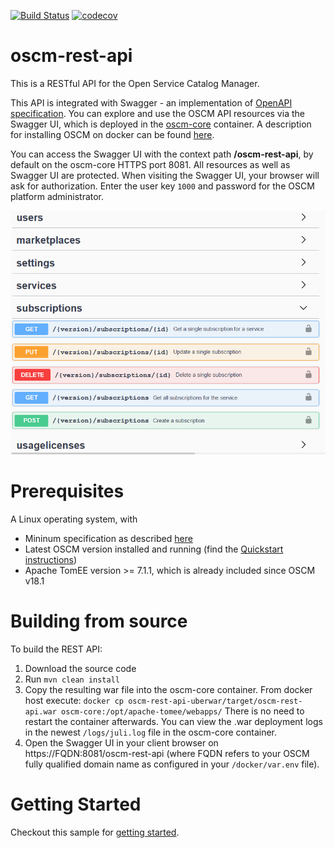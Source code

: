 [![Build Status](https://travis-ci.org/servicecatalog/oscm-rest-api.svg?branch=master)](https://travis-ci.org/servicecatalog/oscm-rest-api)
[![codecov](https://codecov.io/gh/servicecatalog/oscm-rest-api/branch/master/graph/badge.svg)](https://codecov.io/gh/servicecatalog/oscm-rest-api)

# oscm-rest-api
This is a RESTful API for the Open Service Catalog Manager.

This API is integrated with Swagger - an implementation of [OpenAPI specification](https://www.openapis.org/). You can explore and use the OSCM API resources via the Swagger UI, which is deployed in the [oscm-core](https://hub.docker.com/r/servicecatalog/oscm-core/) container. A description for installing OSCM on docker can be found [here](https://github.com/servicecatalog/oscm-dockerbuild#setup).

You can access the Swagger UI with the context path **/oscm-rest-api**, by default on the oscm-core HTTPS port 8081. All resources as well as Swagger UI are protected. When visiting the Swagger UI, your browser will ask for authorization. 
Enter the user key ```1000``` and password for the OSCM platform administrator.

![IMAGE Swagger UI](/swaggerui.png)

# Prerequisites
A Linux operating system, with
* Mininum specification as described [here](https://github.com/servicecatalog/oscm-dockerbuild#prerequisites)
* Latest OSCM version installed and running (find the [Quickstart instructions](https://github.com/servicecatalog/oscm-dockerbuild#setup))
* Apache TomEE version >= 7.1.1, which is already included since OSCM v18.1

# Building from source
To build the REST API:

1. Download the source code
2. Run `mvn clean install`
3. Copy the resulting war file into the oscm-core container.
     From docker host execute: `docker cp oscm-rest-api-uberwar/target/oscm-rest-api.war oscm-core:/opt/apache-tomee/webapps/`
     There is no need to restart the container afterwards. You can view the .war deployment logs in the newest `/logs/juli.log` file in the oscm-core container.
4. Open the Swagger UI in your client browser on https://FQDN:8081/oscm-rest-api (where FQDN refers to your OSCM fully qualified domain name as configured in your `/docker/var.env` file).

# Getting Started
Checkout this sample for [getting started](https://github.com/servicecatalog/oscm-rest-api/tree/add/gettingStarted/docs/getting%20started).